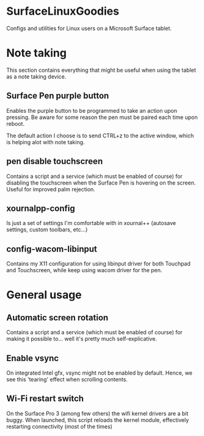 # SurfaceLinuxGoodies
Configs and utilities for Linux users on a Microsoft Surface tablet.

# Note taking
This section contains everything that might be useful when using the tablet as a note taking device.

## Surface Pen purple button
Enables the purple button to be programmed to take an action upon pressing. 
Be aware for some reason the pen must be paired each time upon reboot. 

The default action I choose is to send CTRL+z to the active window, which is helping alot with note taking.

## pen disable touchscreen
Contains a script and a service (which must be enabled of course) for disabling the touchscreen when the Surface Pen is hovering on the screen. Useful for improved palm rejection.

## xournalpp-config 
Is just a set of settings I'm comfortable with in xournal++ (autosave settings, custom toolbars, etc...)

## config-wacom-libinput
Contains my X11 configuration for using libinput driver for both Touchpad and Touchscreen, while keep using wacom driver for the pen.

# General usage

## Automatic screen rotation
Contains a script and a service (which must be enabled of course) for making it possible to... well it's pretty much self-explicative.

## Enable vsync
On integrated Intel gfx, vsync might not be enabled by default. Hence, we see this 'tearing' effect when scrolling contents. 

## Wi-Fi restart switch
On the Surface Pro 3 (among few others) the wifi kernel drivers are a bit buggy. When launched, this script reloads the kernel module, effectively restarting connectivity (most of the times)
